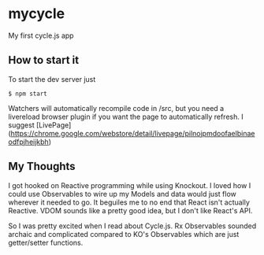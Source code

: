 # mycycle
My first cycle.js app

## How to start it
To start the dev server just
```
$ npm start
```
Watchers will automatically recompile code in /src, but you need a livereload browser plugin if you want the page to automatically refresh. I suggest [LivePage] (https://chrome.google.com/webstore/detail/livepage/pilnojpmdoofaelbinaeodfpjheijkbh)

## My Thoughts
I got hooked on Reactive programming while using Knockout. I loved how I could use Observables to wire up my Models and data would just flow wherever it needed to go. It beguiles me to no end that React isn't actually Reactive. VDOM sounds like a pretty good idea, but I don't like React's API. 

So I was pretty excited when I read about Cycle.js. Rx Observables sounded archaic and complicated compared to KO's Observables which are just getter/setter functions. 